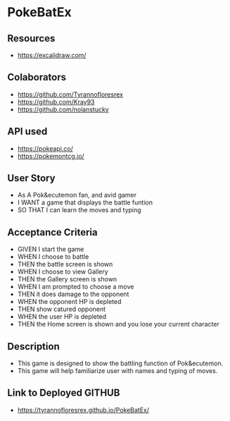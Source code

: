 # PokeBatEx

## Resources
* https://excalidraw.com/

## Colaborators
* https://github.com/Tyrannofloresrex
* https://github.com/Kray93
* https://github.com/nolanstucky

## API used
* https://pokeapi.co/
* https://pokemontcg.io/

## User Story
* As A Pok&ecutemon fan, and avid gamer
* I WANT a game that displays the battle funtion
* SO THAT I can learn the moves and typing

## Acceptance Criteria
* GIVEN I start the game
* WHEN I choose to battle
* THEN the battle screen is shown
* WHEN I choose to view Gallery
* THEN the Gallery screen is shown
* WHEN I am prompted to choose a move
* THEN it does damage to the opponent
* WHEN the opponent HP is depleted
* THEN show catured opponent
* WHEN the user HP is depleted
* THEN the Home screen is shown and you lose your current character

## Description
* This game is designed to show the battling function of Pok&ecutemon. 
* This game will help familiarize user with names and typing of moves.

## Link to Deployed GITHUB
* https://tyrannofloresrex.github.io/PokeBatEx/